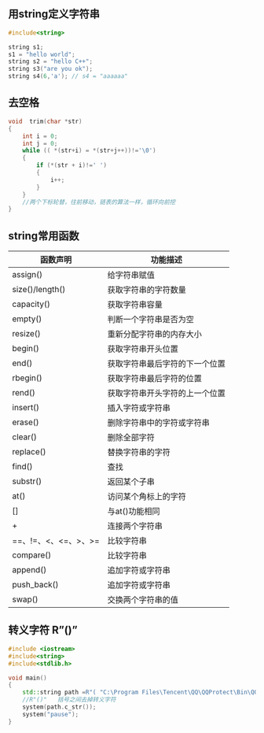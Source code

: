 ## 用string定义字符串

```C++
#include<string>

string s1;
s1 = "hello world";
string s2 = "hello C++";
string s3("are you ok");
string s4(6,'a'); // s4 = "aaaaaa"
```

## 去空格

```C++
void  trim(char *str)
{
	int i = 0;
	int j = 0;
	while (( *(str+i) = *(str+j++))!='\0')
	{
		if (*(str + i)!=' ')
		{
			i++;
		}
	}
	//两个下标轮替，往前移动，链表的算法一样，循环向前挖
}
```

## string常用函数

| 函数声明            | 功能描述            |
| --------------- | --------------- |
| assign()        | 给字符串赋值          |
| size()/length() | 获取字符串的字符数量      |
| capacity()      | 获取字符串容量         |
| empty()         | 判断一个字符串是否为空     |
| resize()        | 重新分配字符串的内存大小    |
| begin()         | 获取字符串开头位置       |
| end()           | 获取字符串最后字符的下一个位置 |
| rbegin()        | 获取字符串最后字符的位置    |
| rend()          | 获取字符串开头字符的上一个位置 |
| insert()        | 插入字符或字符串        |
| erase()         | 删除字符串中的字符或字符串   |
| clear()         | 删除全部字符          |
| replace()       | 替换字符串的字符        |
| find()          | 查找              |
| substr()        | 返回某个子串          |
| at()            | 访问某个角标上的字符      |
| []              | 与at()功能相同       |
| +               | 连接两个字符串         |
| ==、!=、<、<=、>、>= | 比较字符串           |
| compare()       | 比较字符串           |
| append()        | 追加字符或字符串        |
| push_back()     | 追加字符或字符串        |
| swap()          | 交换两个字符串的值       |

## 转义字符 R”()”

```C++
#include <iostream>  
#include<string>  
#include<stdlib.h>  

void main()  
{  
    std::string path =R"( "C:\Program Files\Tencent\QQ\QQProtect\Bin\QQProtect.exe")";  
    //R"()"   括号之间去掉转义字符  
    system(path.c_str());  
    system("pause");  
}
```